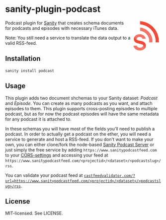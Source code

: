 # sanity-plugin-podcast

<img align="right" width="100" height="100" alt="Sanity Podcast Server Logo" src="https://github.com/kmelve/sanity-plugin-podcast/blob/master/src/static/sanity-podcast-logo.png?raw=true">

Podcast plugin for [Sanity](https://sanity.io/) that creates schema documents for podcasts and episodes with necessary iTunes data.

Note: You still need a service to translate the data output to a valid RSS-feed.
## Installation

```
sanity install podcast
```

## Usage

This plugin adds two document shchemas to your Sanity dataset: *Podcast* and *Episode*. You can create as many podcasts as you want, and attach episodes to them. This plugin supports cross-posting episodes to multiple podcast, but as for now the podcast episodes will have the same metadata for any podcast it is attached to.

In these schemas you will have most of the fields you'll need to publish a podcast. In order to actually get a podcast on the ether, you will need a service to generate and host a RSS-feed. If you don't want to make your own, you can either clone/fork the node-based [Sanity Podcast Server](https://github.com/kmelve/sanity-podcast-server) or just simply the free service by adding `https://www.sanitypodcastfeed.com` to your [CORS-settings](https://www.sanity.io/docs/front-ends/cors) and accessing your feed at `https://www.sanitypodcastfeed.com/<projectid>/<dataset>/<podcastslug>/rss`.

You can validate your podcast feed at [`castfeedvalidator.com/?url=https://www.sanitypodcastfeed.com/<projectid>/<dataset>/<podcastslug>/rss`](castfeedvalidator.com).

## License

MIT-licensed. See LICENSE.